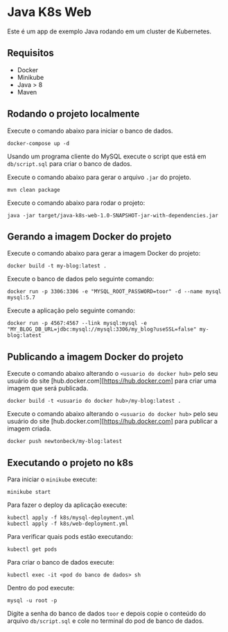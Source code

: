 # Java K8s Web

Este é um app de exemplo Java rodando em um cluster de Kubernetes.

## Requisitos

- Docker
- Minikube
- Java > 8
- Maven

## Rodando o projeto localmente

Execute o comando abaixo para iniciar o banco de dados.

```
docker-compose up -d
```

Usando um programa cliente do MySQL execute o script que está em `db/script.sql` para criar o banco de dados.

Execute o comando abaixo para gerar o arquivo `.jar` do projeto.
```
mvn clean package
```

Execute o comando abaixo para rodar o projeto:
```
java -jar target/java-k8s-web-1.0-SNAPSHOT-jar-with-dependencies.jar
```

## Gerando a imagem Docker do projeto

Execute o comando abaixo para gerar a imagem Docker do projeto:
```
docker build -t my-blog:latest .
```

Execute o banco de dados pelo seguinte comando:
```
docker run -p 3306:3306 -e "MYSQL_ROOT_PASSWORD=toor" -d --name mysql mysql:5.7
```

Execute a aplicação pelo seguinte comando:
```
docker run -p 4567:4567 --link mysql:mysql -e "MY_BLOG_DB_URL=jdbc:mysql://mysql:3306/my_blog?useSSL=false" my-blog:latest
```

## Publicando a imagem Docker do projeto

Execute o comando abaixo alterando o `<usuario do docker hub>` pelo seu usuário do site [hub.docker.com][https://hub.docker.com] para criar uma imagem que será publicada.
```
docker build -t <usuario do docker hub>/my-blog:latest .
```

Execute o comando abaixo alterando o `<usuario do docker hub>` pelo seu usuário do site [hub.docker.com][https://hub.docker.com] para publicar a imagem criada.
```
docker push newtonbeck/my-blog:latest
```

## Executando o projeto no k8s

Para iniciar o `minikube` execute:
```
minikube start
```

Para fazer o deploy da aplicação execute:
```
kubectl apply -f k8s/mysql-deployment.yml
kubectl apply -f k8s/web-deployment.yml
```

Para verificar quais pods estão executando:
```
kubectl get pods
```

Para criar o banco de dados execute:
```
kubectl exec -it <pod do banco de dados> sh
```

Dentro do pod execute:
```
mysql -u root -p
```

Digite a senha do banco de dados `toor` e depois copie o conteúdo do arquivo `db/script.sql` e cole no terminal do pod de banco de dados.
